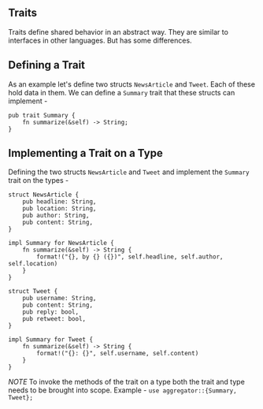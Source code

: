 ## Traits

Traits define shared behavior in an abstract way. They are similar to interfaces in other languages. But has some differences.

## Defining a Trait

As an example let's define two structs `NewsArticle` and `Tweet`. Each of these hold data in them. We can define a `Summary` trait that these structs can implement -

```
pub trait Summary {
    fn summarize(&self) -> String;
}
```

## Implementing a Trait on a Type

Defining the two structs `NewsArticle` and `Tweet` and implement the `Summary` trait on the types -

```
struct NewsArticle {
    pub headline: String,
    pub location: String,
    pub author: String,
    pub content: String,
}

impl Summary for NewsArticle {
	fn summarize(&self) -> String {
	    format!("{}, by {} ({})", self.headline, self.author, self.location)
	}
}

struct Tweet {
    pub username: String,
    pub content: String,
    pub reply: bool,
    pub retweet: bool,
}

impl Summary for Tweet {
	fn summarize(&self) -> String {
	    format!("{}: {}", self.username, self.content)
	}
}
```

_NOTE_ To invoke the methods of the trait on a type both the trait and type needs to be brought into scope. Example - `use aggregator::{Summary, Tweet};`
